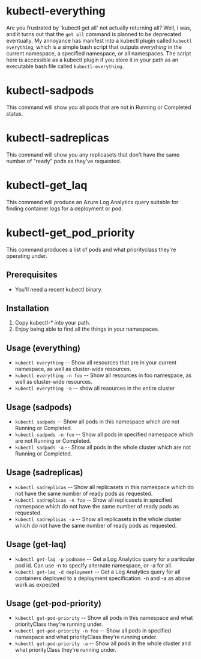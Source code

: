 # kubectl-everything
Are you frustrated by 'kubectl get all' not actually returning all?  Well, I was, and it turns out that the `get all` command is planned to be deprecated eventually.  My annoyance has manifest into a kubectl plugin called `kubectl everything`, which is a simple bash script that outputs *everything* in the current namespace, a specified namespace, or all namespaces.  The script here is accessible as a kubectl plugin if you store it in your path as an executable bash file called `kubectl-everything`.

# kubectl-sadpods
This command will show you all pods that are not in Running or Completed status.

# kubectl-sadreplicas
This command will show you any replicasets that don't have the same number of "ready" pods as they've requested.

# kubectl-get_laq
This command will produce an Azure Log Analytics query suitable for finding container logs for a deployment or pod.

# kubectl-get_pod_priority
This command produces a list of pods and what priorityclass they're operating under.

## Prerequisites
  * You'll need a recent kubectl binary.

## Installation
  1. Copy kubectl-\* into your path.
  1. Enjoy being able to find all the things in your namespaces.

## Usage (everything)
  * `kubectl everything` -- Show all resources that are in your current namespace, as well as cluster-wide resources.
  * `kubectl everything -n foo` -- Show all resources in foo namespace, as well as cluster-wide resources.
  * `kubectl everything -a` -- show all resources in the entire cluster
## Usage (sadpods)
  * `kubectl sadpods` -- Show all pods in this namespace which are not Running or Completed.
  * `kubectl sadpods -n foo` -- Show all pods in specified namespace which are not Running or Completed.
  * `kubectl sadpods -a` -- Show all pods in the whole cluster which are not Running or Completed.
## Usage (sadreplicas)
  * `kubectl sadreplicas` -- Show all replicasets in this namespace which do not have the same number of ready pods as requested.
  * `kubectl sadreplicas -n foo` -- Show all replicasets in specified namespace which do not have the same number of ready pods as requested.
  * `kubectl sadreplicas -a` -- Show all replicasets in the whole cluster which do not have the same number of ready pods as requested.
## Usage (get-laq)
  * `kubectl get-laq -p podname` -- Get a Log Analytics query for a particular pod id.  Can use -n to specify alternate namespace, or -a for all.
  * `kubectl get-laq -d deployment` -- Get a Log Analytics query for all containers deployed to a deployment specification. -n and -a as above work as expected
## Usage (get-pod-priority)
  * `kubectl get-pod-priority` -- Show all pods in this namespace and what priorityClass they're running under.
  * `kubectl get-pod-priority -n foo` -- Show all pods in specified namespace and what priorityClass they're running under.
  * `kubectl get-pod-priority -a` -- Show all pods in the whole cluster and what priorityClass they're running under.
